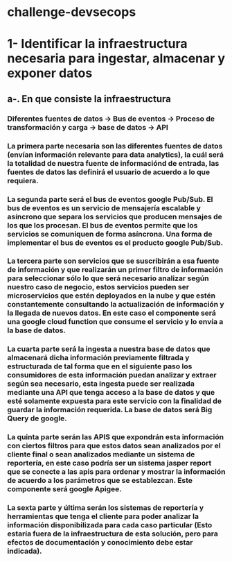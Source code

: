 # challenge-devsecops
# 1- Identificar la infraestructura necesaria para ingestar, almacenar y exponer datos

## a-. En que consiste la infraestructura
### Diferentes fuentes de datos -> Bus de eventos -> Proceso de transformación y carga -> base de datos -> API 

### La primera parte necesaria son las diferentes fuentes de datos (envían información relevante para data analytics), la cuál será la totalidad de nuestra fuente de informaciónd de entrada, las fuentes de datos las definirá el usuario de acuerdo a lo que requiera.

### La segunda parte será el bus de eventos google Pub/Sub. El bus de eventos es un servicio de mensajería escalable y asíncrono que separa los servicios que producen mensajes de los que los procesan. El bus de eventos permite que los servicios se comuniquen de forma asíncrona. Una forma de implementar el bus de eventos es el producto google Pub/Sub.

### La tercera parte son servicios que se suscribirán a esa fuente de información y que realizarán un primer filtro de información para seleccionar sólo lo que será necesario analizar según nuestro caso de negocio, estos servicios pueden ser microservicios que estén deployados en la nube y que estén constantemente consultando la actualización de información y la llegada de nuevos datos. En este caso el componente será una google cloud function que consume el servicio y lo envía a la base de datos. 

### La cuarta parte será la ingesta a nuestra base de datos que almacenará dicha información previamente filtrada y estructurada de tal forma que en el siguiente paso los consumidores de esta información  puedan analizar y extraer según sea necesario, esta ingesta puede ser realizada mediante una API que tenga acceso a la base de datos y que esté solamente expuesta para este servicio con la finalidad de guardar la información requerida. La base de datos será Big Query de google.

### La quinta parte serán las APIS que expondrán esta información con ciertos filtros para que estos datos sean analizados por el cliente final o sean analizados mediante un sistema de reportería, en este caso podría ser un sistema jasper report que se conecte a las apis para ordenar y mostrar la información de acuerdo a los parámetros que se establezcan. Este componente será google Apigee.

### La sexta parte y última serán los sistemas de reportería y herramientas que tenga el cliente para poder analizar la información disponibilizada para cada caso particular (Esto estaría fuera de la infraestructura de esta solución, pero para efectos de documentación y conocimiento debe estar indicada).